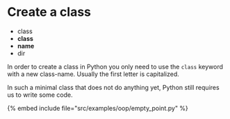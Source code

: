 # Create a class


* class
* __class__
* __name__
* dir


In order to create a class in Python you only need to use the `class` keyword with a new class-name.
Usually the first letter is capitalized.

In such a minimal class that does not do anything yet, Python still requires us to write some code.


{% embed include file="src/examples/oop/empty_point.py" %}


